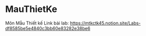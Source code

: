# MauThietKe
Môn Mẫu Thiết kế
Link bài lab: https://mtkctk45.notion.site/Labs-df8585be5e4840c3bb60e83282e38be6
